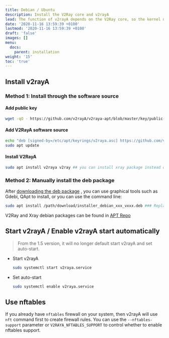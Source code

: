 ```yaml
---
title: Debian / Ubuntu
description: Install the V2Ray core and v2rayA
lead: The function of v2rayA depends on the V2Ray core, so the kernel needs to be installed.
date: '2020-11-16 13:59:39 +0100'
lastmod: '2020-11-16 13:59:39 +0100'
draft: 'false'
images: []
menu:
  docs:
    parent: installation
weight: '15'
toc: 'true'
---
```


## Install v2rayA

### Method 1: Install through the software source

#### Add public key

```bash
wget -qO - https://github.com/v2rayA/v2raya-apt/blob/master/key/public-key.asc | sudo tee /etc/apt/keyrings/v2raya.asc
```

#### Add V2RayA software source

```bash
echo "deb [signed-by=/etc/apt/keyrings/v2raya.asc] https://github.com/v2rayA/v2raya-apt/raw/master v2raya main" | sudo tee /etc/apt/sources.list.d/v2raya.list
sudo apt update
```

#### Install V2RayA

```bash
sudo apt install v2raya v2ray ## you can install xray package instead of if you want
```

### Method 2: Manually install the deb package

After [downloading the deb package](https://github.com/v2rayA/v2rayA/releases) , you can use graphical tools such as Gdebi, QApt to install, or you can use the command line:

```bash
sudo apt install /path/download/installer_debian_xxx_vxxx.deb ### Replace the actual path where the deb package is located by yourself
```

V2Ray and Xray debian packages can be found in [APT Repo](https://github.com/v2rayA/v2raya-apt/tree/master/pool/main/)

## Start v2rayA / Enable v2rayA start automatically

> From the 1.5 version, it will no longer default start v2rayA and set auto-start.

- Start v2rayA

    ```bash
    sudo systemctl start v2raya.service
    ```

- Set auto-start

    ```bash
    sudo systemctl enable v2raya.service
    ```

<!-- ## Switch iptables to iptables-nft

For Debian11 users, iptables has been deprecated. Use nftables as the backend of iptables for adaptation:

Install iptables, automatically enabling iptables-nft:

```bash
apt install iptables
```

It is also possible to manually set up nftables as the backend for iptables for adaptation:

```bash
update-alternatives --set iptables /usr/sbin/iptables-nft
update-alternatives --set ip6tables /usr/sbin/ip6tables-nft
update-alternatives --set arptables /usr/sbin/arptables-nft
update-alternatives --set ebtables /usr/sbin/ebtables-nft
```

If you want to switch back to the legacy version:

```bash
update-alternatives --set iptables /usr/sbin/iptables-legacy
update-alternatives --set ip6tables /usr/sbin/ip6tables-legacy
update-alternatives --set arptables /usr/sbin/arptables-legacy
update-alternatives --set ebtables /usr/sbin/ebtables-legacy
```

Restart after switching. -->

## Use nftables

If you already have `nftables` firewall on your system, then v2rayA will use `nft` command first to create firewall rules. You can use the `--nftables-support` parameter or `V2RAYA_NFTABLES_SUPPORT` to control whether to enable nftables support.
